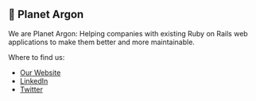 ## 🚀 Planet Argon

We are Planet Argon: Helping companies with existing Ruby on Rails web applications to make them better and more maintainable.

Where to find us:

- [Our Website](https://www.planetargon.com/)
- [LinkedIn](https://www.linkedin.com/company/planet-argon)
- [Twitter](https://twitter.com/planetargon)


